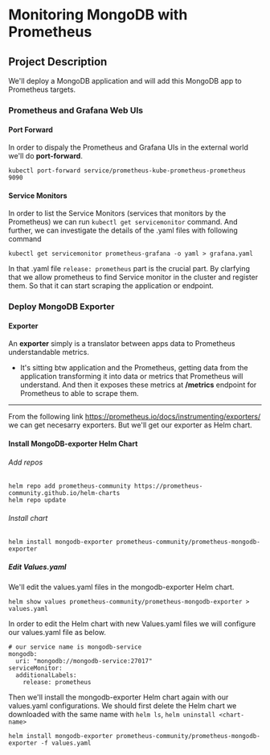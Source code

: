 # Monitoring MongoDB with Prometheus

## Project Description

We'll deploy a MongoDB application and will add this MongoDB app to Prometheus targets.

### Prometheus and Grafana Web UIs

#### Port Forward

In order to dispaly the Prometheus and Grafana UIs in the external world we'll do **port-forward**.

```
kubectl port-forward service/prometheus-kube-prometheus-prometheus 9090

```

#### Service Monitors

In order to list the Service Monitors (services that monitors by the Prometheus) we can run `kubectl get servicemonitor` command. And further, we can investigate the details of the .yaml files with following command

```
kubectl get servicemonitor prometheus-grafana -o yaml > grafana.yaml
```
In that .yaml file `release: prometheus` part is the crucial part. By clarfying that we allow prometheus to find Service monitor in the cluster and register them. So that it can start scraping the application or endpoint.

### Deploy MongoDB Exporter

#### Exporter 

An **exporter** simply is a translator between apps data to Prometheus understandable metrics.

- It's sitting btw application and the Prometheus, getting data from the application transforming it into data or metrics that Prometheus will understand. And then it exposes these metrics at **/metrics** endpoint for Prometheus to able to scrape them.

---

From the following link https://prometheus.io/docs/instrumenting/exporters/ we can get necesarry exporters. But we'll get our exporter as Helm chart. 

#### Install MongoDB-exporter Helm Chart

###### Add repos
```
helm repo add prometheus-community https://prometheus-community.github.io/helm-charts
helm repo update
```
###### Install chart
```
helm install mongodb-exporter prometheus-community/prometheus-mongodb-exporter
```

##### Edit Values.yaml

We'll edit the values.yaml files in the mongodb-exporter Helm chart.

```
helm show values prometheus-community/prometheus-mongodb-exporter > values.yaml
```

In order to edit the Helm chart with new Values.yaml files we will configure our values.yaml file as below.

```
# our service name is mongodb-service
mongodb:
  uri: "mongodb://mongodb-service:27017"
serviceMonitor:
  additionalLabels:
    release: prometheus

```

Then we'll install the mongodb-exporter Helm chart again with our values.yaml configurations. We should first delete the Helm chart we downloaded with the same name with `helm ls`, `helm uninstall <chart-name>`

```
helm install mongodb-exporter prometheus-community/prometheus-mongodb-exporter -f values.yaml
```
